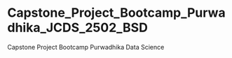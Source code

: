 # Capstone_Project_Bootcamp_Purwadhika_JCDS_2502_BSD
Capstone Project Bootcamp Purwadhika Data Science
